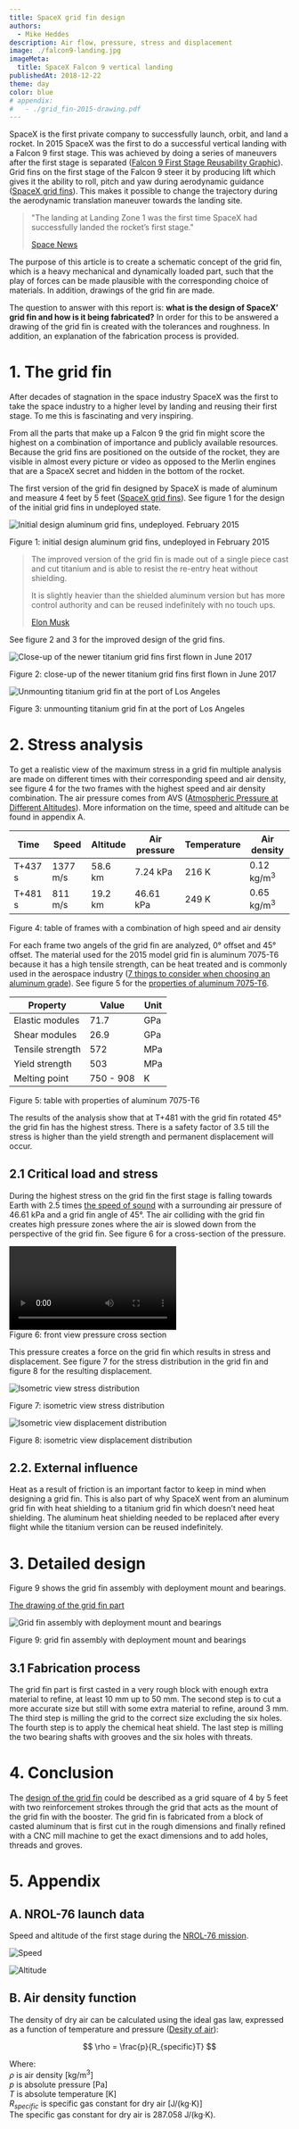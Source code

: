 ```yaml
---
title: SpaceX grid fin design
authors:
  - Mike Heddes
description: Air flow, pressure, stress and displacement
image: ./falcon9-landing.jpg
imageMeta:
  title: SpaceX Falcon 9 vertical landing
publishedAt: 2018-12-22
theme: day
color: blue
# appendix:
#   - ./grid_fin-2015-drawing.pdf
---
```


SpaceX is the first private company to successfully launch, orbit, and land a rocket. In 2015 SpaceX was the first to do a successful vertical landing with a Falcon 9 first stage. This was achieved by doing a series of maneuvers after the first stage is separated ([Falcon 9 First Stage Reusability Graphic](https://en.wikipedia.org/wiki/File:Falcon_9_First_Stage_Reusability_Graphic.jpg)). Grid fins on the first stage of the Falcon 9 steer it by producing lift which gives it the ability to roll, pitch and yaw during aerodynamic guidance ([SpaceX grid fins](https://www.spacex.com/news/2015/08/31/grid-fins)). This makes it possible to change the trajectory during the aerodynamic translation maneuver towards the landing site.

> "The landing at Landing Zone 1 was the first time SpaceX had successfully landed the rocket’s first stage."
>
> [Space News](https://spacenews.com/falcon-9-launches-orbcomm-satellites-first-stage-lands/)

The purpose of this article is to create a schematic concept of the grid fin, which is a heavy mechanical and dynamically loaded part, such that the play of forces can be made plausible with the corresponding choice of materials. In addition, drawings of the grid fin are made.

The question to answer with this report is: **what is the design of SpaceX’ grid fin and how is it being fabricated?** In order for this to be answered a drawing of the grid fin is created with the tolerances and roughness. In addition, an explanation of the fabrication process is provided.

# 1. The grid fin
After decades of stagnation in the space industry SpaceX was the first to take the space industry to a higher level by landing and reusing their first stage. To me this is fascinating and very inspiring.

From all the parts that make up a Falcon 9 the grid fin might score the highest on a combination of importance and publicly available resources. Because the grid fins are positioned on the outside of the rocket, they are visible in almost every picture or video as opposed to the Merlin engines that are a SpaceX secret and hidden in the bottom of the rocket.

The first version of the grid fin designed by SpaceX is made of aluminum and measure 4 feet by 5 feet ([SpaceX grid fins](https://www.spacex.com/news/2015/08/31/grid-fins)). See figure 1 for the design of the initial grid fins in undeployed state.

![Initial design aluminum grid fins, undeployed. February 2015](./grid-fin-2015.jpg)
<figcaption>Figure 1: initial design aluminum grid fins, undeployed in February 2015</figcaption>


> The improved version of the grid fin is made out of a single piece cast and cut titanium and is able to resist the re-entry heat without shielding.
>
> It is slightly heavier than the shielded aluminum version but has more control authority and can be reused indefinitely with no touch ups.
>
> [Elon Musk](https://twitter.com/elonmusk/status/878821062326198272)

See figure 2 and 3 for the improved design of the grid fins.

![Close-up of the newer titanium grid fins first flown in June 2017](./grid-fin-2017.jpg)
<figcaption>Figure 2: close-up of the newer titanium grid fins first flown in June 2017</figcaption>

![Unmounting titanium grid fin at the port of Los Angeles](./grid-fin-2017-unmount.jpeg)
<figcaption>Figure 3: unmounting titanium grid fin at the port of Los Angeles</figcaption>


# 2. Stress analysis
To get a realistic view of the maximum stress in a grid fin multiple analysis are made on different times with their corresponding speed and air density, see figure 4 for the two frames with the highest speed and air density combination. The air pressure comes from AVS ([Atmospheric Pressure at Different Altitudes](https://www.avs.org/AVS/files/c7/c7edaedb-95b2-438f-adfb-36de54f87b9e.pdf)). More information on the time, speed and altitude can be found in appendix A.

| Time     | Speed       | Altitude      | Air pressure       | Temperature     | Air density            |
|----------|-------------|---------------|--------------------|-----------------|------------------------|
| T+437 s  | 1377 m/s    | 58.6 km       | 7.24 kPa           | 216 K           | 0.12 kg/m<sup>3</sup>  |
| T+481 s  | 811 m/s     | 19.2 km       | 46.61 kPa          | 249 K           | 0.65 kg/m<sup>3</sup>  |
<figcaption>Figure 4: table of frames with a combination of high speed and air density</figcaption>


For each frame two angels of the grid fin are analyzed, 0° offset and 45° offset. The material used for the 2015 model grid fin is aluminum 7075-T6 because it has a high tensile strength, can be heat treated and is commonly used in the aerospace industry ([7 things to consider when choosing an aluminum grade](https://www.metalsupermarkets.com/7-things-consider-choosing-aluminum-grade/)). See figure 5 for the [properties of aluminum 7075-T6](http://asm.matweb.com/search/SpecificMaterial.asp?bassnum=MA7075T6).

| Property         |	Value    | Unit |
|------------------|-----------|------|
| Elastic modules	 | 71.7	     | GPa  |
| Shear modules	   | 26.9	     | GPa  |
| Tensile strength | 572	     | MPa  |
| Yield strength   | 503       | MPa  |
| Melting point    | 750 - 908 | K    |
<figcaption>Figure 5: table with properties of aluminum 7075-T6</figcaption>


The results of the analysis show that at T+481 with the grid fin rotated 45° the grid fin has the highest stress. There is a safety factor of 3.5 till the stress is higher than the yield strength and permanent displacement will occur.

## 2.1 Critical load and stress
During the highest stress on the grid fin the first stage is falling towards Earth with 2.5 times [the speed of sound](https://en.wikipedia.org/wiki/Speed_of_sound) with a surrounding air pressure of 46.61 kPa and a grid fin angle of 45°. The air colliding with the grid fin creates high pressure zones where the air is slowed down from the perspective of the grid fin. See figure 6 for a cross-section of the pressure.

<video controls>
  <source src="https://firebasestorage.googleapis.com/v0/b/project-1236391238174251673.appspot.com/o/videos%2Fgrid-fin-2015-air_pressure.mp4?alt=media&token=3cf3f616-713a-4eb2-add8-7e4ae934fc18" type="video/mp4" />
  Your browser does not support the video tag.
</video>
<figcaption>Figure 6: front view pressure cross section</figcaption>


This pressure creates a force on the grid fin which results in stress and displacement. See figure 7 for the stress distribution in the grid fin and figure 8 for the resulting displacement.

![Isometric view stress distribution](./grid-fin-2015-stress.png)
<figcaption>Figure 7: isometric view stress distribution</figcaption>


![Isometric view displacement distribution](./grid-fin-2015-displacement.png)
<figcaption>Figure 8: isometric view displacement distribution</figcaption>


## 2.2. External influence
Heat as a result of friction is an important factor to keep in mind when designing a grid fin. This is also part of why SpaceX went from an aluminum grid fin with heat shielding to a titanium grid fin which doesn’t need heat shielding. The aluminum heat shielding needed to be replaced after every flight while the titanium version can be reused indefinitely.
 
# 3. Detailed design
Figure 9 shows the grid fin assembly with deployment mount and bearings.

<a href="./grid_fin-2015-drawing.pdf" target="self" icon="true">The drawing of the grid fin part</a>

![Grid fin assembly with deployment mount and bearings](./grid-fin-assy.png)
<figcaption>Figure 9: grid fin assembly with deployment mount and bearings</figcaption>


## 3.1 Fabrication process
The grid fin part is first casted in a very rough block with enough extra material to refine, at least 10 mm up to 50 mm. The second step is to cut a more accurate size but still with some extra material to refine, around 3 mm. The third step is milling the grid to the correct size excluding the six holes. The fourth step is to apply the chemical heat shield. The last step is milling the two bearing shafts with grooves and the six holes with threats.
 
# 4. Conclusion
The <a href="./grid_fin-2015-drawing.pdf" target="self">design of the grid fin</a> could be described as a grid square of 4 by 5 feet with two reinforcement strokes through the grid that acts as the mount of the grid fin with the booster. The grid fin is fabricated from a block of casted aluminum that is first cut in the rough dimensions and finally refined with a CNC mill machine to get the exact dimensions and to add holes, threads and groves.

# 5. Appendix

## A. NROL-76 launch data
Speed and altitude of the first stage during the [NROL-76 mission](https://youtu.be/EzQpkQ1etdA).

![Speed](NROL-76-speed.png)

![Altitude](NROL-76-altitude.png)

## B. Air density function
The density of dry air can be calculated using the ideal gas law, expressed as a function of temperature and pressure ([Desity of air](https://en.wikipedia.org/wiki/Density_of_air)):

$$
\rho = \frac{p}{R_{specific}T}
$$

Where:<br/>
$\rho$ is air density [kg/m<sup>3</sup>]<br/>
$p$ is absolute pressure [Pa]<br/>
$T$ is absolute temperature [K]<br/>
$R_{specific}$ is specific gas constant for dry air [J/(kg·K)]<br/>
The specific gas constant for dry air is 287.058 J/(kg·K).
